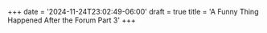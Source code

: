 +++
date = '2024-11-24T23:02:49-06:00'
draft = true
title = 'A Funny Thing Happened After the Forum Part 3'
+++
